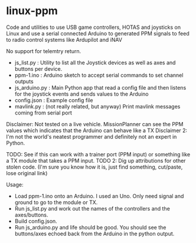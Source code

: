# linux-ppm
Code and utilities to use USB game controllers, HOTAS and joysticks on Linux and use a serial connected Arduino to generated PPM signals to feed to radio control systems like Ardupilot and iNAV

No support for telemtry return.

- js_list.py : Utility to list all the Joystick devices as well as axes and buttons per device.
- ppm-1.ino : Arduino sketch to accept serial commands to set channel outputs
- js_arduino.py : Main Python app that read a config file and then listens for the joystick events and sends values to the Arduino
- config.json : Example config file
- mavlink.py : (not really related, but anyway) Print mavlink messages coming from serial port

Disclaimer: Not tested on a live vehicle. MissionPlanner can see the PPM values which indicates that the Arduino can behave like a TX
Disclaimer 2: I'm not the world's neatest programmer and definitely not an expert in Python.

TODO: See if this can work with a trainer port (PPM input) or something like a TX module that takes a PPM input.
TODO 2: Dig up attributions for other stolen code. (I'm sure you know how it is, just find something, cut/paste, lose original link)

Usage:

- Load ppm-1.ino onto an Arduino. I used an Uno. Only need signal and ground to go to the module or TX.
- Run js_list.py and work out the names of the controllers and the axes/buttons.
- Build config.json.
- Run js_arduino.py and life should be good. You should see the buttons/axes echoed back from the Arduino in the python output.

